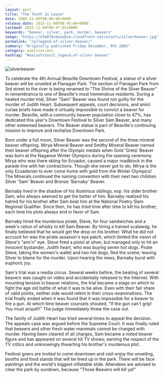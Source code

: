 ```yaml
---
layout: post
title: "The Tooth Is Loose"
date: 2005-12-09T00:00:00+0000
release_date: 2015-11-09T08:45:04+0000
lastmod: 2015-11-09T08:47:03+0000
keywords: "beaver, silver, park, murder, beavers"
image: "https://d3e878vmunx8cm.cloudfront.net/assets/silverbeaver.jpg"
permalink: "/p/legend-of-silver-beaver/"
summary: "Originally published Friday December, 9th 2005"
category: publications
hashtag: "#axisofstevil_legend-of-silver-beaver"
---
```


[id_1]: https://d3e878vmunx8cm.cloudfront.net/assets/silverbeaver.jpg "silverbeaver"![silverbeaver][id_1]

To celebrate the 4th Annual Beaville Downtown Festival, a statue of a silver beaver will be unveiled at Flanagan Park. The section of Flanagan Park from 3rd street to the river is being renamed to "The Shrine of the Silver Beaver" in remembrance to one of Beaville's most tremendous residents. During a heated murder trial, Silver "Sam" Beaver was found not guilty for the murder of Judith Heart. Subsequent appeals, court decisions, and amici curiae briefs have made it virtually impossible to convict a beaver for murder. Beaville, with a community beaver population close to 47%, has dedicated this year's Downtown Festival to Silver Sam Beaver, and many other esteemed beavers. The Beaver statue is part of Beaville's continuing mission to improve and revitalize Downtown Park. 

Born under a full moon, Silver Beaver was the second of the three mineral beaver offspring. Mirya Mineral Beaver and Smithy Mineral Beaver named their beaver offspring after the Olympic medals when Gold 'Greta' Beaver was born at the Naganoe Winter Olympics during the opening ceremony. Mirya who was there skiing for Ecuador, caused a major roadblock in the parade line with her contractions. Though she never got to ski, Mirya is the only Ecuadorian to ever come home with gold from the Winter Olympics! The Minerals continued the naming convention with their next two children Silver 'Sam' Beaver and Bronze 'Barnaby' Beaver.

Barnaby lived in the shadow of his illustrious siblings, esp. his older brother Sam; who always seemed to get the better of him. Barnaby realized his hatred for his brother after Sam beat him at the National Poetry Slam Regional Qualifier. Since then, he has tried time after time to kill his brother; each time his plots always end in favor of Sam.

Barnaby hired the murderous pirate, Steve, for four sandwiches and a week's ration of whisky to kill Sam Beaver. By hiring a trained scalawag, he finally believed that he would get the drop on his brother. What he did not account for was the pirate assassin's eye patch, which limited the vision of Steve's "aim'n" eye. Steve fired a pistol at silver, but managed only to hit an innocent bystander, Judith heart, who was buying seven hot dogs. Pirate Steve, taking the women's wallet and two hot dogs, fled the scene; leaving Silver to blame for the murder. Upon hearing the news, Barnaby burst with euphoric joy.

Sam's trial was a media circus. Several weeks before, the beating of several beavers was caught on video and accidentally released to the Internet. With mounting tension in beaver relations, the trial became a stage on which to fight the age old battle of what it was to be alive. Even with their fair share of valid points, neither side would relent in their cross-examinations. The trial finally ended when it was found that it was impossible for a beaver to fire a gun. At which time beaver counsels shouted, "If the gun can't grip! You must acquit!!" The judge immediately threw the case out.

The family of Judith Heart has tried several times to appeal the decision. The appeals case was argued before the Supreme Court. It was finally ruled that beavers and other fresh water mammals cannot be charged with murder. 
Having been cleared of all charges, Sam became a noted beaver figure and has appeared on several hit TV shows; earning the respect of the TV critics and unknowingly thwarting his brother's murderous plot.

Festival goers are invited to come downtown and visit enjoy the unveiling, booths and food stands that will be lined up in the park. There will be face paintings and the world's biggest inflatable slide. Attendees are advised to clear the park by sundown, because "Those Beavers will kill ya!"
